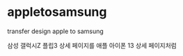 # appletosamsung
transfer design apple to samsung 
<div>삼성 갤럭시Z 플립3 상세 페이지를 애플 아이폰 13 상세 페이지처럼</div>
